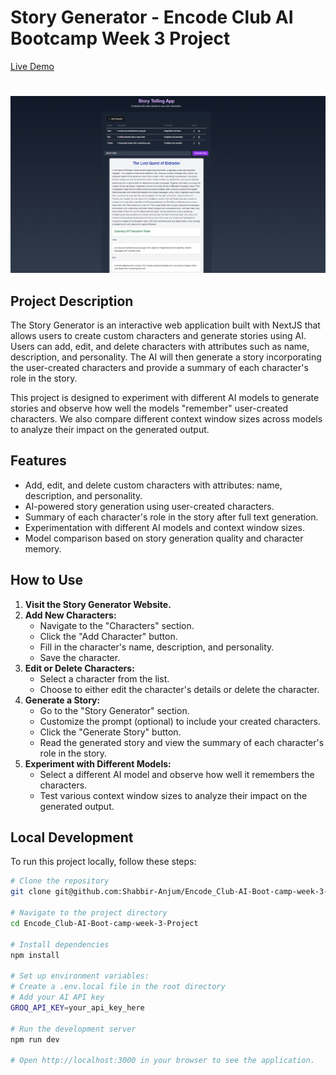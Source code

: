 # Story Generator - Encode Club AI Bootcamp Week 3 Project
[Live Demo](https://storywriter-w3.vercel.app/)
#
![Project logo](public/test.png)

## Project Description
The Story Generator is an interactive web application built with NextJS that allows users to create custom characters and generate stories using AI. Users can add, edit, and delete characters with attributes such as name, description, and personality. The AI will then generate a story incorporating the user-created characters and provide a summary of each character's role in the story.

This project is designed to experiment with different AI models to generate stories and observe how well the models "remember" user-created characters. We also compare different context window sizes across models to analyze their impact on the generated output.

## Features
- Add, edit, and delete custom characters with attributes: name, description, and personality.
- AI-powered story generation using user-created characters.
- Summary of each character's role in the story after full text generation.
- Experimentation with different AI models and context window sizes.
- Model comparison based on story generation quality and character memory.

## How to Use
1. **Visit the Story Generator Website.**
2. **Add New Characters:**
   - Navigate to the "Characters" section.
   - Click the "Add Character" button.
   - Fill in the character's name, description, and personality.
   - Save the character.
3. **Edit or Delete Characters:**
   - Select a character from the list.
   - Choose to either edit the character's details or delete the character.
4. **Generate a Story:**
   - Go to the "Story Generator" section.
   - Customize the prompt (optional) to include your created characters.
   - Click the "Generate Story" button.
   - Read the generated story and view the summary of each character's role in the story.
5. **Experiment with Different Models:**
   - Select a different AI model and observe how well it remembers the characters.
   - Test various context window sizes to analyze their impact on the generated output.

## Local Development
To run this project locally, follow these steps:

```bash
# Clone the repository
git clone git@github.com:Shabbir-Anjum/Encode_Club-AI-Boot-camp-week-3-Project.git

# Navigate to the project directory
cd Encode_Club-AI-Boot-camp-week-3-Project

# Install dependencies
npm install

# Set up environment variables:
# Create a .env.local file in the root directory
# Add your AI API key
GROQ_API_KEY=your_api_key_here

# Run the development server
npm run dev

# Open http://localhost:3000 in your browser to see the application.
